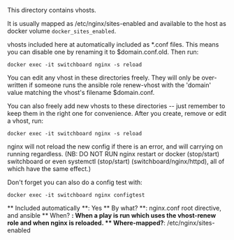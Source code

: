 This directory contains vhosts.

It is usually mapped as /etc/nginx/sites-enabled and available to the host as docker volume `docker_sites_enabled`.

vhosts included here at automatically included as *.conf files. This means you can disable one by renaming it to $domain.conf.old. Then run:

	docker exec -it switchboard nginx -s reload

You can edit any vhost in these directories freely. They will only be over-written if someone runs the ansible role renew-vhost with the 'domain' value matching the vhost's filename $domain.conf.

You can also freely add new vhosts to these directories -- just remember to keep them in the right one for convenience. After you create, remove or edit a vhost, run:

	docker exec -it switchboard nginx -s reload

nginx will not reload the new config if there is an error, and will carrying on running regardless. (NB: DO NOT RUN nginx restart or docker (stop/start) switchboard or even systemctl (stop/start) (switchboard/nginx/httpd), all of which have the same effect.)

Don't forget you can also do a config test with:

	docker exec -it switchboard nginx configtest


** Included automatically **: Yes
** By what? **: nginx.conf root directive, and ansible
** When? **: When a play is run which uses the vhost-renew role and when nginx is reloaded.
** Where-mapped?**: /etc/nginx/sites-enabled